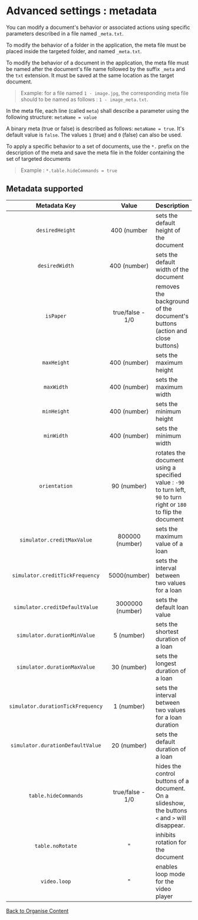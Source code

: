 # Advanced settings : metadata

You can modify a document's behavior or associated actions using specific parameters described in a file named `_meta.txt`.

To modify the behavior of a folder in the application, the meta file must be placed inside the targeted folder, and named `_meta.txt`.

To modify the behavior of a document in the application, the meta file must be named after the document's file name followed by the suffix `_meta` and the `txt` extension. It must be saved at the same location as the target document. 

> Example: for a file named `1 - image.jpg`, the corresponding meta file should to be named as follows : `1 - image_meta.txt`.

In the meta file, each line (called `meta`) shall describe a parameter using the following structure: `metaName = value`

A binary meta (true or false) is described as follows:  `metaName = true`. It's default value is `false`. The values `1` (true) and `0` (false) can also be used.

To apply a specific behavior to a set of documents, use the `*.` prefix on the description of the meta and save the meta file in the folder containing the set of targeted documents

> Example : `*.table.hideCommands = true`


## Metadata supported

| Metadata Key                      | Value            | Description                                                                 |
|:---------------------------------:|:----------------:|:----------------------------------------------------------------------------|
| `desiredHeight`                   | 400 (number      | sets the default height of the document                                     |
| `desiredWidth`                    | 400 (number)     | sets the default width of the document                                      |
| `isPaper`                         | true/false - 1/0 | removes the background of the document's buttons (action and close buttons) |
| `maxHeight`                       | 400 (number)     | sets the maximum height                                                     |
| `maxWidth`                        | 400 (number)     | sets the maximum width                                                      |
| `minHeight`                       | 400 (number)     | sets the minimum height                                                     |
| `minWidth`                        | 400 (number)     | sets the minimum width                                                      |
| `orientation`                     | 90 (number)      | rotates the document using a specified value : `-90` to turn left, `90` to turn right or `180` to flip the document |
| `simulator.creditMaxValue`        | 800000 (number)  | sets the maximum value of a loan                                            |
| `simulator.creditTickFrequency`   | 5000(number)     | sets the interval between two values for a loan                             |
| `simulator.creditDefaultValue`    | 3000000 (number) | sets the default loan value                                                 |
| `simulator.durationMinValue`      |   5 (number)     | sets the shortest duration of a loan                                        |
| `simulator.durationMaxValue`      |  30 (number)     | sets the longest duration of a loan                                         |
| `simulator.durationTickFrequency` | 1 (number)       | sets the interval between two values for a loan duration                    |
| `simulator.durationDefaultValue`  | 20 (number)      | sets the default duration of a loan                                         |
| `table.hideCommands`              | true/false - 1/0 | hides the control buttons of a document. On a slideshow, the buttons `<` and `>` will disappear. |
| `table.noRotate`                  | "                | inhibits rotation for the document                                          |
| `video.loop`                      | "                | enables loop mode for the video player                                      | 

<!--| `table.noScale` | " | inhibits resizing for the document |-->
<!--| `table.noMove` | " | inhibits moving the document | -->

[Back to Organise Content](index.md)
